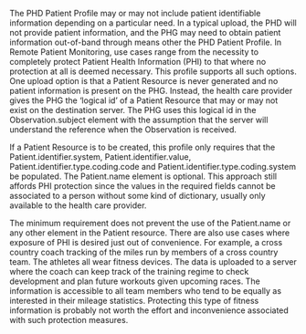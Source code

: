 The PHD Patient Profile may or may not include patient identifiable information depending on a particular need. In a typical upload, the PHD will not provide patient information, and the PHG may need to obtain patient information out-of-band through means other the PHD Patient Profile. In Remote Patient Monitoring, use cases range from the necessity to completely protect Patient Health Information (PHI) to that where no protection at all is deemed necessary. This profile supports all such options. One upload option is that a Patient Resource is never generated and no patient information is present on the PHG. Instead, the health care provider gives the PHG the ‘logical id’ of a Patient Resource that may or may not exist on the destination server. The PHG uses this logical id in the Observation.subject element with the assumption that the server will understand the reference when the Observation is received.

If a Patient Resource is to be created, this profile only requires that the Patient.identifier.system, Patient.identifier.value, Patient.identifier.type.coding.code and Patient.identifier.type.coding.system be populated. The Patient.name element is optional. This approach still affords PHI protection since the values in the required fields cannot be associated to a person without some kind of dictionary, usually only available to the health care provider.

The minimum requirement does not prevent the use of the Patient.name or any other element in the Patient resource. There are also use cases where exposure of PHI is desired just out of convenience. For example, a cross country coach tracking of the miles run by members of a cross country team. The athletes all wear fitness devices. The data is uploaded to a server where the coach can keep track of the training regime to check development and plan future workouts given upcoming races. The information is accessible to all team  members who tend to be equally as interested in their mileage statistics. Protecting this type of fitness information is probably not worth the effort and inconvenience associated with such protection measures.
